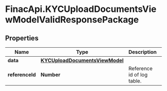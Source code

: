 # FinacApi.KYCUploadDocumentsViewModelValidResponsePackage

## Properties
Name | Type | Description | Notes
------------ | ------------- | ------------- | -------------
**data** | [**KYCUploadDocumentsViewModel**](KYCUploadDocumentsViewModel.md) |  | [optional] 
**referenceId** | **Number** | Reference id of log table. | [optional] 
